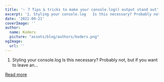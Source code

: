 ```yaml
---
title: '✨ 7 Tips & tricks to make your console.log() output stand out'
excerpt: '1. Styling your console.log   Is this necessary? Probably not, but if you want to leave an...'
date: '2021-09-21'
coverImage: ''
author:
  name: Koders
  picture: "assets/blog/authors/koders.png"
ogImage:
  url: ''
---
```


1. Styling your console.log   Is this necessary? Probably not, but if you want to leave an...

[Read more](https://dev.to/stefirosca/7-tips-tricks-to-make-your-console-log-output-stand-out-389g)
